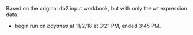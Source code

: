 Based on the original db2 input workbook, but with only the wt expression data.
* begin run on _bayanus_ at 11/2/18 at 3:21 PM, ended 3:45 PM.
